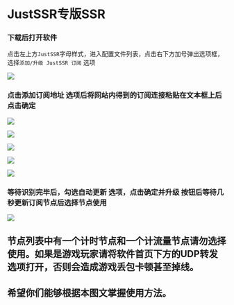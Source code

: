 # JustSSR专版SSR

### 下载后打开软件

点击左上方`JustSSR`字母样式，进入配置文件列表，点击右下方加号弹出选项框，选择`添加/升级 JustSSR 订阅` 选项

![](https://helper.justssr.com/.image/JustSSR3.png)

### 点击添加订阅地址 选项后将网站内得到的订阅连接粘贴在文本框上后点击确定

![](../../../.gitbook/assets/justssr-1.png)

![](../../../.gitbook/assets/justssr-2.png)

![](../../../.gitbook/assets/justssr-3.png)



![](../../../.gitbook/assets/justssr-4.png)

![](../../../.gitbook/assets/justssr-5.png)

### 等待识别完毕后，勾选自动更新 选项，点击确定并升级 按钮后等待几秒更新订阅节点后选择节点使用

![](../../../.gitbook/assets/justssr-6.png)

## **节点列表中有一个计时节点和一个计流量节点请勿选择使用。如果是游戏玩家请将软件首页下方的UDP转发选项打开，否则会造成游戏丢包卡顿甚至掉线。**

## ​ **希望你们能够根据本图文掌握使用方法。**

